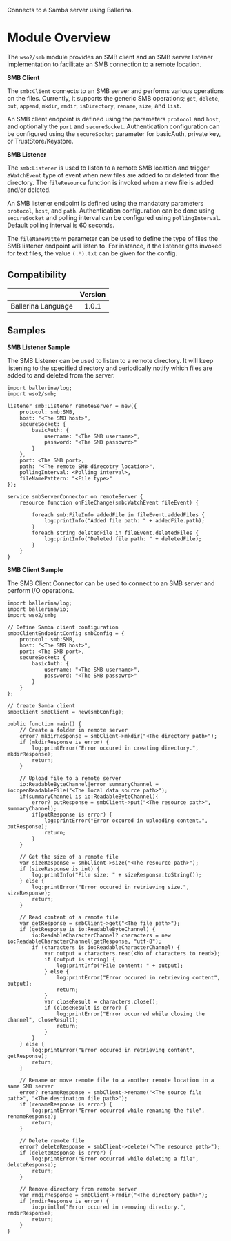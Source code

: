 Connects to a Samba server using Ballerina.

# Module Overview

The `wso2/smb` module provides an SMB client and an SMB server listener implementation to facilitate an SMB connection 
to a remote location.

**SMB Client**

The `smb:Client` connects to an SMB server and performs various operations on the files. Currently, it supports the 
generic SMB operations; `get`, `delete`, `put`, `append`, `mkdir`, `rmdir`, `isDirectory`,  `rename`, `size`, and
 `list`.

An SMB client endpoint is defined using the parameters `protocol` and `host`, and optionally the `port` and 
`secureSocket`. Authentication configuration can be configured using the `secureSocket` parameter for basicAuth, 
private key, or TrustStore/Keystore.

**SMB Listener**

The `smb:Listener` is used to listen to a remote SMB location and trigger a`WatchEvent` type of event when new 
files are added to or deleted from the directory. The `fileResource` function is invoked when a new file is added 
and/or deleted.

An SMB listener endpoint is defined using the mandatory parameters `protocol`, `host`, and  `path`. Authentication 
configuration can be done using `secureSocket` and polling interval can be configured using `pollingInterval`. 
Default polling interval is 60 seconds.

The `fileNamePattern` parameter can be used to define the type of files the SMB listener endpoint will listen to. 
For instance, if the listener gets invoked for text files, the value `(.*).txt` can be given for the config.

## Compatibility

|                             |           Version           |
|:---------------------------:|:---------------------------:|
| Ballerina Language          |            1.0.1            |

## Samples

**SMB Listener Sample**

The SMB Listener can be used to listen to a remote directory. It will keep listening to the specified directory and 
periodically notify which files are added to and deleted from the server.

```ballerina
import ballerina/log;
import wso2/smb;

listener smb:Listener remoteServer = new({
    protocol: smb:SMB,
    host: "<The SMB host>",
    secureSocket: {
        basicAuth: {
            username: "<The SMB username>",
            password: "<The SMB passowrd>"
        }
    },
    port: <The SMB port>,
    path: "<The remote SMB direcotry location>",
    pollingInterval: <Polling interval>,
    fileNamePattern: "<File type>"
});

service smbServerConnector on remoteServer {
    resource function onFileChange(smb:WatchEvent fileEvent) {

        foreach smb:FileInfo addedFile in fileEvent.addedFiles {
            log:printInfo("Added file path: " + addedFile.path);
        }
        foreach string deletedFile in fileEvent.deletedFiles {
            log:printInfo("Deleted file path: " + deletedFile);
        }
    }
}
```

**SMB Client Sample**

The SMB Client Connector can be used to connect to an SMB server and perform I/O operations.

```ballerina
import ballerina/log;
import ballerina/io;
import wso2/smb;

// Define Samba client configuration
smb:ClientEndpointConfig smbConfig = {
    protocol: smb:SMB,
    host: "<The SMB host>",
    port: <The SMB port>,
    secureSocket: {
        basicAuth: {
            username: "<The SMB username>",
            password: "<The SMB passowrd>"
        }
    }
};

// Create Samba client
smb:Client smbClient = new(smbConfig);
    
public function main() {
    // Create a folder in remote server
    error? mkdirResponse = smbClient->mkdir("<The directory path>");
    if (mkdirResponse is error) {
        log:printError("Error occured in creating directory.", mkdirResponse);
        return;
    }
    
    // Upload file to a remote server
    io:ReadableByteChannel|error summaryChannel = io:openReadableFile("<The local data source path>");
    if(summaryChannel is io:ReadableByteChannel){
        error? putResponse = smbClient->put("<The resource path>", summaryChannel);   
        if(putResponse is error) {
            log:printError("Error occured in uploading content.", putResponse);
            return;
        }
    }
    
    // Get the size of a remote file
    var sizeResponse = smbClient->size("<The resource path>");
    if (sizeResponse is int) {
        log:printInfo("File size: " + sizeResponse.toString());
    } else {
        log:printError("Error occured in retrieving size.", sizeResponse);
        return;
    }
    
    // Read content of a remote file
    var getResponse = smbClient->get("<The file path>");
    if (getResponse is io:ReadableByteChannel) {
        io:ReadableCharacterChannel? characters = new io:ReadableCharacterChannel(getResponse, "utf-8");
        if (characters is io:ReadableCharacterChannel) {
            var output = characters.read(<No of characters to read>);
            if (output is string) {
                log:printInfo("File content: " + output);
            } else {
                log:printError("Error occured in retrieving content", output);
                return;
            }
            var closeResult = characters.close();
            if (closeResult is error) {
                log:printError("Error occurred while closing the channel", closeResult);
                return;
            }
        }
    } else {
        log:printError("Error occured in retrieving content", getResponse);
        return;
    }
    
    // Rename or move remote file to a another remote location in a same SMB server
    error? renameResponse = smbClient->rename("<The source file path>", "<The destination file path>");
    if (renameResponse is error) {
        log:printError("Error occurred while renaming the file", renameResponse);
        return;
    }
    
    // Delete remote file
    error? deleteResponse = smbClient->delete("<The resource path>");
    if (deleteResponse is error) {
        log:printError("Error occurred while deleting a file", deleteResponse);
        return;
    }

    // Remove directory from remote server
    var rmdirResponse = smbClient->rmdir("<The directory path>");
    if (rmdirResponse is error) {
        io:println("Error occured in removing directory.", rmdirResponse); 
        return;
    }
}
```
